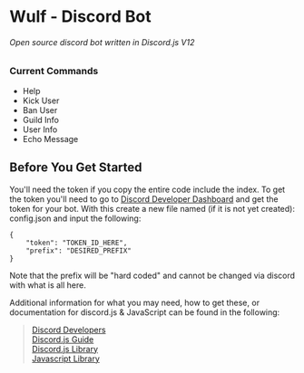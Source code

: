 # Wulf - Discord Bot
###### Open source discord bot written in Discord.js V12

### Current Commands
* Help
* Kick User
* Ban User
* Guild Info
* User Info
* Echo Message

## Before You Get Started
You'll need the token if you copy the entire code include
the index. To get the token you'll need to go to [Discord Developer Dashboard](https://discord.com/developers)
and get the token for your bot. With this create a new file named (if it is not yet created): config.json and
input the following:
```
{
    "token": "TOKEN_ID_HERE",
    "prefix": "DESIRED_PREFIX"
}
```

Note that the prefix will be "hard coded" and cannot be changed via discord with
what is all here.

Additional information for what you may need, how to get these,
or documentation for discord.js & JavaScript can be found in the following:
> [Discord Developers](https://discord.com/developers) </br>
> [Discord.js Guide](https://discordjs.guide/#before-you-begin) </br>
> [Discord.js Library](https://discord.js.org/#/) </br>
> [Javascript Library](https://developer.mozilla.org/en-US/docs/Web/JavaScript) </br>
